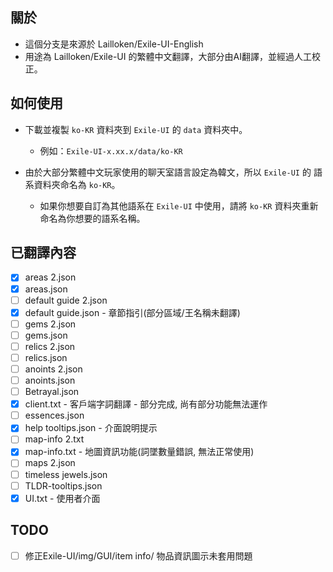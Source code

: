 ## 關於
- 這個分支是來源於 Lailloken/Exile-UI-English 
- 用途為 Lailloken/Exile-UI 的繁體中文翻譯，大部分由AI翻譯，並經過人工校正。

## 如何使用
- 下載並複製 `ko-KR` 資料夾到 `Exile-UI` 的 `data` 資料夾中。
  - 例如：`Exile-UI-x.xx.x/data/ko-KR`

- 由於大部分繁體中文玩家使用的聊天室語言設定為韓文，所以 `Exile-UI` 的 語系資料夾命名為 `ko-KR`。
  - 如果你想要自訂為其他語系在 `Exile-UI` 中使用，請將 `ko-KR` 資料夾重新命名為你想要的語系名稱。

## 已翻譯內容
- [x] areas 2.json
- [x] areas.json
- [ ] default guide 2.json
- [x] default guide.json - 章節指引(部分區域/王名稱未翻譯)
- [ ] gems 2.json
- [ ] gems.json
- [ ] relics 2.json
- [ ] relics.json
- [ ] anoints 2.json
- [ ] anoints.json
- [ ] Betrayal.json
- [x] client.txt - 客戶端字詞翻譯 - 部分完成, 尚有部分功能無法運作
- [ ] essences.json
- [x] help tooltips.json - 介面說明提示
- [ ] map-info 2.txt
- [x] map-info.txt - 地圖資訊功能(詞墜數量錯誤, 無法正常使用)
- [ ] maps 2.json
- [ ] timeless jewels.json
- [ ] TLDR-tooltips.json
- [x] UI.txt - 使用者介面

## TODO
- [ ] 修正Exile-UI/img/GUI/item info/ 物品資訊圖示未套用問題